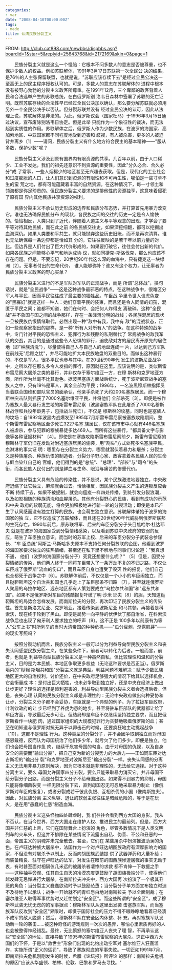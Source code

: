 ```yaml
---
categories:
- var
date: "2008-04-10T00:00:00Z"
tags:
- made
title: 认清民族分裂主义
---
```


FROM: <a href="http://club.cat898.com/newbbs/dispbbs.asp?boardid=1&star=5&replyid=25643768&id=2172169&skin=0&page=1">http://club.cat898.com/newbbs/dispbbs.asp?boardid=1&star=5&replyid=25643768&id=2172169&skin=0&page=1</a>

　　民族分裂主义就是这么一个怪胎：它根本不问多数人的意志是否被尊重，也不保护少数人的权益。例如苏联解体，1991年3月17日苏联第一次全民公 决的结果，是76％的人主张保留联盟，也就是说，"苏联应该存续下去"是经过全民公决这一至高无上的民主程序授权认可的。可是，多数人的意志在苏联解体的 进程中根本没有被野心勃勃的分裂主义政客所尊重。在1991年12月，三个卑鄙的政客背着人民和合法选举产生的苏联总统，在白俄罗斯别 洛韦日森林中签署了苏联的死亡证明。既然苏联存续的合法性早已经过全民公决加以确认，那么要分解苏联就必须用另外一个全民公决予以否认。但分裂苏联并没有 经过全民公决的认可，因此从法理上说，苏联解体是非法的。为此，俄罗斯议会（国家杜马）于1996年3月15日通过决议，宣布废除别洛韦日协定。但是此举 只能作为一个象征性的裁决，而无法起到实质性的作用。苏联解体之后，俄罗斯人作为少数民族，在波罗的海国家、高加索地区、中亚国家都不同程度地受到迫害和 歧视，有人被杀害，更多的人被迫背井离乡〔1〕——请问，民族分裂主义有什么地方符合民主的基本精神——"服从多数，保护少数"呢？ 

　　民族分裂主义涉及到原有国界内有限资源的共享。几百年以前，由于人口稀少、工业不发达，我们的祖先还意识不到资源的重要性，因此"分久必合、合久必分"成 了常事，一些人烟稀少的地区甚至无兴趣去获取。但是，现代化的工业社会和过度膨胀的人口，让人们意识到资源的有限性和不可再生性，哪怕是一些寸草不生的蛮 荒之地，都有可能蕴藏着丰富的自然资源。在这种情况下，每一寸领土和领海都是弥足珍贵的。但民族分裂主义要求的是排他性的资源独享，这意味着侵犯了原有国 界内其他民族共享资源的权利。

　　民族分裂主义不承认历史形成的边界和民族分布态势，并打算首先用暴力改变它。谁也无法确保民族分布 的现状，各民族之间的交往的历史一定是令人愉快的。恰恰相反，人类只到了近代，伴随着人道主义与平等观念的出现，才学会了要平等对待其他民族，而在此之前 的各民族交往史，如果深挖细翻，都可以挖掘出血海深仇。如果人类要和平共生，就只能抛弃这些历史旧账，而不是再次清算。谁也无法确保每一条边界都是恰如其 分的，它往往反映的是若干年以前力量的对比。但边界是人们付出了巨大代价形成的，如果要打破它，往往会付出新的代价。如果各民族之间能够心平气和地达成协 议，就如同捷克-斯洛伐克，那么也应该不存在问题。但是，不要忘记，20世纪90年代这么深的血海中，只有捷克这一块绿洲〔2〕。无辜者付出的生命代价， 谁人能够弥补？谁又有这个权力，让无辜者为民族分裂主义政客的野心买单？

　　民族分裂主义进行的不是军队对军队的正规战争，而是 所谓"总体战"，换句话说，就是"全民战争"——这是这种战争最邪恶的特点。在这种战争中，很难区分军人与平民，因而平民往往成了最主要的牺牲品。车臣战 争里令世人谈虎色变的"黑寡妇"就是这样一种人：她们穿着平民的装束，而且还是令人同情的妇孺，混匿于平民之间；谁都不知道，她们在何时、会把何人炸得支 离破碎。这种"全民战"并不象国与国之间的战争那样，存在一条泾渭分明的战线；各民族混居的现状一旦被民族仇恨情绪取代，必然出现一种"敌中有我，我中有 敌"的混战状态，正如一些观察家指出的那样，是一种"所有人对所有人"的战争。在这种特殊的战争中，专门针对平民的恐怖主义、犯罪行为和残酷的私刑替代了 常规战争的敌我军队的交战，其目的是通过这些令人恐惧的罪行，迫使敌对方的居民离开原先的居住地（即"种族清洗"），尽量使得自己人与自己人的地盘连成一 片，以达到己方军队在前线无"后顾之忧"，并尽可能地扩大本民族地盘的双重目的。而做出这种暴行的，不仅是军人，很多平民也参与其中。在20世纪90年代 发生的波斯尼亚战争中，之所以存在那么多令人发指的罪行，原因就在这里。应该说明的是，类似斯雷布雷尼察大屠杀之类的暴行，并非仅存于塞尔维亚一方，在穆 斯林和克罗地亚方面，所作所为丝毫不比其逊色。据波黑塞族方面战后统计，死于波斯尼亚战争的塞族人之中，只有19％是军人，其余全部为平民；1996年， 一名波黑穆斯林指挥员当着联合国维和部队官员的面承认，他亲手杀死了大约200名塞族居民，而一个穆斯林突击队则抓获了7000名塞尔维亚平民，并将他们 全部杀死〔3〕。即便是被作为塞族人最大暴行发生地的斯雷布雷尼察（波黑塞族军队在此屠杀了7000名穆斯林战俘和兵役年龄男子，包括战斗死亡），不仅是 穆斯林的坟墓，同时也是塞族人的坟场：自1992年波黑内战爆发至1995年7月斯雷布雷尼察被塞族攻陷期间，整个斯雷布雷尼察地区至少死亡3227名塞 族居民，仅在该市市中心就有446名塞族人被虐杀，参与犯罪的穆族暴徒多达469人。而所有这些暴行，"都具备文字与影像等各种证据材料" 〔4〕。即使是在塞族攻陷斯雷布雷尼察前夕，斯雷布雷尼察的穆斯林守军仍旧在发动对附近塞族居民的偷袭，用"割头"方式处死多名塞族平民。血淋淋的事实证 明：哪里存在分裂主义势力，哪里就潜伏着暴力和屠杀；分裂主义是种族屠杀、种族仇恨的制造者。分裂分子野心家、政客拿着各民族人民的生命与鲜血染红自己的 官帽，他们得到的是"总统"、"总理"、"部长"与"司令"的头衔，而各民族人民付出的则是鲜血与生命、眼泪与痛苦的惨重代价。

　　民族分裂主义具有危险的传染性，并不是说，某个民族激进地要独立，中央政府退缩了让它独立，麻烦就会过去。恰恰相反，因民族分裂主义产生的连锁反应会不断 持续下去，如果不被扼制，就会向瘟疫一样四处传播，到处引发分裂浪潮，以及如影相随的种族清洗和血腥屠杀。其他有分裂野心的民族，看到有成功的示范和中央 政府的软弱无能，将会更加积极地进行新一轮的分裂活动；即使是本已产生了认同感而没有独立打算的民族，也会萌生独立意识。苏联解体肇始于波罗的海国家的独 立，它不仅造成了苏联解体，而且还在20世纪90年代威胁到俄罗斯联邦的生死存亡。1990年前后，原苏联将军、后来的车臣分裂分子头目焦哈尔·杜达耶夫 就是在波罗的海国家受到分裂情绪感染，以及看到苏联中央政府的软弱的反应，萌生了车臣独立意识。而当时的苏军上校、后来的车臣分裂分子武装总参谋长、"车 臣总统"阿斯兰·马斯哈多夫原本不支持任何分裂苏联的企图，他看到波罗的海国家要求独立的狂热情绪，甚至还在私下里不解地与同事们讨论道："我真想不通， 他们（波罗的海国家分裂分子）究竟还想要什么呢？" 〔5〕但是，因受分裂情绪的传染，他们两人终于一同将车臣带入了一条万劫不复的不归之路，不仅让车臣成了俄罗斯"流血的伤口"，而且车臣自身也遭受了毁灭 性的报复，他们自己也全都死于战争之中〔6〕。苏联解体前后，不仅仅是一个小小的车臣闹独立，而且鞑靼斯坦这个自治共和国也几乎走上了车臣那条不归路 〔7〕，甚至就连俄罗斯人聚居的乌拉尔地区、远东地区都有人策划要成立"乌拉尔共和国"和"远东共和国"。如果不是俄罗斯对车臣的残酷报复吓破了明·沙米 耶夫〔8〕的胆，天知道鞑靼斯坦的局势会怎样发展。而南斯拉夫的分裂，再次印证了民族分裂主义的传染性。首先是斯洛文尼亚、克罗地亚，接着传染到波斯尼亚 和马其顿，再接着是科索沃，现在终于轮到了黑山。即便是局势一向平静的伏伊伏丁那自治省，在科索沃战争后也出现了匈牙利人要求独立的呼声〔9〕。这不正是 100多年以前康有为等人"公车上书"时所列举的当时大清帝国的种种危机——"瓜分豆剥，渐露肌芽"——的现实写照吗？

　　按照分裂动机而言，民族分裂主义一般可以分为利益导向型民族分裂主义和丧失认同感型民族分裂主义，在某些条件下，前者可以转化为后者。一般而言，前者，也就是 利益导向型民族分裂主义是一种虽然自私，但比较理性和温和的分裂主义，目的是为本民族、本地区争取更多权益（无论这种要求是否正当）。俄罗斯境内的"鞑靼 斯坦共和国"分裂主义就是典型。利益问题不难解决：赋予少数民族地区更大的自治权利，讨价还价，在中央政府足够强大的情况下给其以选择机会，它会衡量成 本：是付出巨大牺牲，也未必争取到独立好，还是中央在经济上做出让步更好？理性的选择是趋利避害的，利益导向型民族分裂主义者会选择后者。但是，丧失心理 认同的民族分裂主义却是非理性的：无论中央政府做出何种妥协和让步，分裂主义分子都不会妥协，车臣就是一个典型的例子。为了拉拢车臣政府，叶利钦政府的让 步已经到了养虎为患的地步，甚至将驻车臣部队的武器都让给了车臣方面，导致最后无步可让。但结局却是车臣不仅继续坚持独立要求，而且把俄罗斯看作一块肥 肉，通过国家组织的大规模犯罪行为贪婪地吸着俄罗斯的血；甚至在明知道与俄罗斯对抗无异于以卵击石的时候，还要疯狂地主动挑起战争〔10〕，这都不是理性 行为。这种类型的分裂分子，并不会因争取到独立而对母国感恩戴德，反而认为母国统治了他们多少年，就亏欠了他们多少。即便是独立，他们也会把母国当作鱼 肉，继续干危害母国的勾当。由于对母国的仇视，以及自身安全的需要而"输出分裂"，把自己变为新的分裂势力的大后方——正如同车臣对达吉斯坦的"输出分 裂"和克罗地亚对波斯尼亚"输出分裂"一样。丧失认同感的分离主义无法用非暴力原则解决，因为它根本就是非理性的，无法给它选择。对于这种分离主义，要么 母国允许国家四分五裂，要么只能采取暴力消灭它。并非母国不给分裂分子出路，而是分裂主义分子不给母国出路。如果得不到暴力的抑制，母国只能将像细菌裂变 一样无限分裂下去，直到母国忍无可忍地采取暴力制止（像俄罗斯对车臣的报复），或者分裂成若干彼此仇恨、互相杀伐的小国（像南斯拉夫）。因此，对民族分离 主义纵容、退让的软弱主张往往是暗藏危险的，等于是在玩火，是在用"愚蠢的仁慈"制造血海。

　　民族分裂主义这头怪物四处肆虐时，我 们往往会看到西方大国的身影。我从不否认，在当今世界，西方大国走在维护人权、推进民主的最前列。但是，西方大国并非仁慈的上帝，它们在国际舞台上扮演的 角色，尽管多数情况下是人类文明列车的火车头，但这并不排除在某些情况下流露出自私、伪善、不公和丑恶的一面，帝国主义的阴魂并未完全散去。甚至，它们在 某些屠杀中扮演推波助澜的角色。在卢旺达种族大屠杀中，法国作为一个对卢旺达胡图族政府有深厚影响力的国家，不但没有对屠杀予以制止，反而向胡图族武装提 供了武器弹药和大量补给；而装备精良、驻守在卢旺达的法军，对发生在眼前的图西族惨遭屠戮的事实无动于衷，有时甚至面对相隔仅几米远的被屠杀者凄惨的求救 都不肯伸一下救援之手——这种袖手旁观、任其自生自灭的冷漠态度更鼓励了胡图族极端分子，使得他们越发肆无忌惮进行大屠杀。在南斯拉夫冲突中，西方大国再 次扮演了一个极其丑恶的角色：当分裂主义蠢蠢欲动时予以鼓励怂恿；当分裂分子单方面宣布独立时迫不及待地予以承认；战争一开始就不问青红皂白地对南斯拉夫 予以全面制裁；在塞尔维亚人取得军事优势时又赶忙划定"安全区"。而这些所谓的"安全区"，成了穆斯林武装无忧无虑的的军事据点：穆斯林军队从这里出发袭 击塞族军队，而当塞族军队反攻到"安全区"界限时，却慑于国际社会的压力不得不眼睁睁地看着已经溃不成军的敌人脱逃；然后，穆斯林军队在安全区内休整、补 充，再对塞族军队发动新一轮的袭击……被这种奇怪的游戏规则一次次的愚弄，哪怕心里素质再好的人也会被整得神经错乱。最终，无比愤怒的塞尔维亚人丧失了理 智，不再承认这些"安全区"的地位，直接导致了1995年的斯雷布雷尼察的大屠杀。这正中西方大国们的下怀，于是以"救世主"形象们出现的北约出动空军对 塞尔维亚人狂轰滥炸，实施所谓"正义的惩罚"，导致了塞族彻底的军事失败。一切正如1991年7月，即南斯拉夫危机刚刚发生的时候，希腊《论坛报》所评论 的那样：南斯拉夫危机的原因"应该从华盛顿、柏林、伦敦、巴黎和罗马去寻找。"
